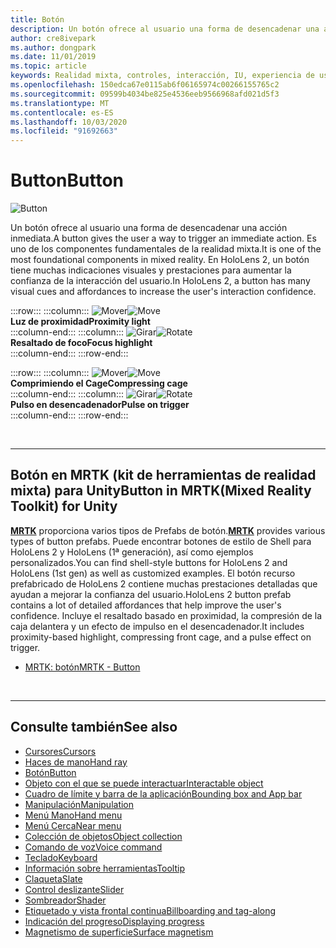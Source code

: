 ```yaml
---
title: Botón
description: Un botón ofrece al usuario una forma de desencadenar una acción inmediata. Es uno de los componentes fundamentales de la realidad mixta.
author: cre8ivepark
ms.author: dongpark
ms.date: 11/01/2019
ms.topic: article
keywords: Realidad mixta, controles, interacción, IU, experiencia de usuario
ms.openlocfilehash: 150edca67e0115ab6f06165974c00266155765c2
ms.sourcegitcommit: 09599b4034be825e4536eeb9566968afd021d5f3
ms.translationtype: MT
ms.contentlocale: es-ES
ms.lasthandoff: 10/03/2020
ms.locfileid: "91692663"
---
```

# <a name="button"></a><span data-ttu-id="2cfa8-105">Button</span><span class="sxs-lookup"><span data-stu-id="2cfa8-105">Button</span></span>

![Button](images/UX_Hero_Button.jpg)

<span data-ttu-id="2cfa8-107">Un botón ofrece al usuario una forma de desencadenar una acción inmediata.</span><span class="sxs-lookup"><span data-stu-id="2cfa8-107">A button gives the user a way to trigger an immediate action.</span></span> <span data-ttu-id="2cfa8-108">Es uno de los componentes fundamentales de la realidad mixta.</span><span class="sxs-lookup"><span data-stu-id="2cfa8-108">It is one of the most foundational components in mixed reality.</span></span> <span data-ttu-id="2cfa8-109">En HoloLens 2, un botón tiene muchas indicaciones visuales y prestaciones para aumentar la confianza de la interacción del usuario.</span><span class="sxs-lookup"><span data-stu-id="2cfa8-109">In HoloLens 2, a button has many visual cues and affordances to increase the user's interaction confidence.</span></span> 


:::row:::
    :::column:::
       <span data-ttu-id="2cfa8-110">![Mover](images/UX_Button_Affordance_ProximityLight.jpg)</span><span class="sxs-lookup"><span data-stu-id="2cfa8-110">![Move](images/UX_Button_Affordance_ProximityLight.jpg)</span></span><br>
       <span data-ttu-id="2cfa8-111">**Luz de proximidad**</span><span class="sxs-lookup"><span data-stu-id="2cfa8-111">**Proximity light**</span></span><br>
    :::column-end:::
    :::column:::
       <span data-ttu-id="2cfa8-112">![Girar](images/UX_Button_Affordance_FocusHighlight.jpg)</span><span class="sxs-lookup"><span data-stu-id="2cfa8-112">![Rotate](images/UX_Button_Affordance_FocusHighlight.jpg)</span></span><br>
        <span data-ttu-id="2cfa8-113">**Resaltado de foco**</span><span class="sxs-lookup"><span data-stu-id="2cfa8-113">**Focus highlight**</span></span><br>
    :::column-end:::
:::row-end:::

:::row:::
    :::column:::
       <span data-ttu-id="2cfa8-114">![Mover](images/UX_Button_Affordance_Compression.jpg)</span><span class="sxs-lookup"><span data-stu-id="2cfa8-114">![Move](images/UX_Button_Affordance_Compression.jpg)</span></span><br>
       <span data-ttu-id="2cfa8-115">**Comprimiendo el Cage**</span><span class="sxs-lookup"><span data-stu-id="2cfa8-115">**Compressing cage**</span></span><br>
    :::column-end:::
    :::column:::
       <span data-ttu-id="2cfa8-116">![Girar](images/UX_Button_Affordance_Pulse.jpg)</span><span class="sxs-lookup"><span data-stu-id="2cfa8-116">![Rotate](images/UX_Button_Affordance_Pulse.jpg)</span></span><br>
        <span data-ttu-id="2cfa8-117">**Pulso en desencadenador**</span><span class="sxs-lookup"><span data-stu-id="2cfa8-117">**Pulse on trigger**</span></span><br>
    :::column-end:::
:::row-end:::

<br>


---

## <a name="button-in-mrtkmixed-reality-toolkit-for-unity"></a><span data-ttu-id="2cfa8-118">Botón en MRTK (kit de herramientas de realidad mixta) para Unity</span><span class="sxs-lookup"><span data-stu-id="2cfa8-118">Button in MRTK(Mixed Reality Toolkit) for Unity</span></span>
<span data-ttu-id="2cfa8-119">**[MRTK](https://github.com/Microsoft/MixedRealityToolkit-Unity)** proporciona varios tipos de Prefabs de botón.</span><span class="sxs-lookup"><span data-stu-id="2cfa8-119">**[MRTK](https://github.com/Microsoft/MixedRealityToolkit-Unity)** provides various types of button prefabs.</span></span> <span data-ttu-id="2cfa8-120">Puede encontrar botones de estilo de Shell para HoloLens 2 y HoloLens (1ª generación), así como ejemplos personalizados.</span><span class="sxs-lookup"><span data-stu-id="2cfa8-120">You can find shell-style buttons for HoloLens 2 and HoloLens (1st gen) as well as customized examples.</span></span> <span data-ttu-id="2cfa8-121">El botón recurso prefabricado de HoloLens 2 contiene muchas prestaciones detalladas que ayudan a mejorar la confianza del usuario.</span><span class="sxs-lookup"><span data-stu-id="2cfa8-121">HoloLens 2 button prefab contains a lot of detailed affordances that help improve the user's confidence.</span></span> <span data-ttu-id="2cfa8-122">Incluye el resaltado basado en proximidad, la compresión de la caja delantera y un efecto de impulso en el desencadenador.</span><span class="sxs-lookup"><span data-stu-id="2cfa8-122">It includes proximity-based highlight, compressing front cage, and a pulse effect on trigger.</span></span>

* [<span data-ttu-id="2cfa8-123">MRTK: botón</span><span class="sxs-lookup"><span data-stu-id="2cfa8-123">MRTK - Button</span></span>](https://microsoft.github.io/MixedRealityToolkit-Unity/Documentation/README_Button.html)



<br>

---


## <a name="see-also"></a><span data-ttu-id="2cfa8-124">Consulte también</span><span class="sxs-lookup"><span data-stu-id="2cfa8-124">See also</span></span>

* [<span data-ttu-id="2cfa8-125">Cursores</span><span class="sxs-lookup"><span data-stu-id="2cfa8-125">Cursors</span></span>](cursors.md)
* [<span data-ttu-id="2cfa8-126">Haces de mano</span><span class="sxs-lookup"><span data-stu-id="2cfa8-126">Hand ray</span></span>](point-and-commit.md)
* [<span data-ttu-id="2cfa8-127">Botón</span><span class="sxs-lookup"><span data-stu-id="2cfa8-127">Button</span></span>](button.md)
* [<span data-ttu-id="2cfa8-128">Objeto con el que se puede interactuar</span><span class="sxs-lookup"><span data-stu-id="2cfa8-128">Interactable object</span></span>](interactable-object.md)
* [<span data-ttu-id="2cfa8-129">Cuadro de límite y barra de la aplicación</span><span class="sxs-lookup"><span data-stu-id="2cfa8-129">Bounding box and App bar</span></span>](app-bar-and-bounding-box.md)
* [<span data-ttu-id="2cfa8-130">Manipulación</span><span class="sxs-lookup"><span data-stu-id="2cfa8-130">Manipulation</span></span>](direct-manipulation.md)
* [<span data-ttu-id="2cfa8-131">Menú Mano</span><span class="sxs-lookup"><span data-stu-id="2cfa8-131">Hand menu</span></span>](hand-menu.md)
* [<span data-ttu-id="2cfa8-132">Menú Cerca</span><span class="sxs-lookup"><span data-stu-id="2cfa8-132">Near menu</span></span>](near-menu.md)
* [<span data-ttu-id="2cfa8-133">Colección de objetos</span><span class="sxs-lookup"><span data-stu-id="2cfa8-133">Object collection</span></span>](object-collection.md)
* [<span data-ttu-id="2cfa8-134">Comando de voz</span><span class="sxs-lookup"><span data-stu-id="2cfa8-134">Voice command</span></span>](voice-input.md)
* [<span data-ttu-id="2cfa8-135">Teclado</span><span class="sxs-lookup"><span data-stu-id="2cfa8-135">Keyboard</span></span>](keyboard.md)
* [<span data-ttu-id="2cfa8-136">Información sobre herramientas</span><span class="sxs-lookup"><span data-stu-id="2cfa8-136">Tooltip</span></span>](tooltip.md)
* [<span data-ttu-id="2cfa8-137">Claqueta</span><span class="sxs-lookup"><span data-stu-id="2cfa8-137">Slate</span></span>](slate.md)
* [<span data-ttu-id="2cfa8-138">Control deslizante</span><span class="sxs-lookup"><span data-stu-id="2cfa8-138">Slider</span></span>](slider.md)
* [<span data-ttu-id="2cfa8-139">Sombreador</span><span class="sxs-lookup"><span data-stu-id="2cfa8-139">Shader</span></span>](shader.md)
* [<span data-ttu-id="2cfa8-140">Etiquetado y vista frontal continua</span><span class="sxs-lookup"><span data-stu-id="2cfa8-140">Billboarding and tag-along</span></span>](billboarding-and-tag-along.md)
* [<span data-ttu-id="2cfa8-141">Indicación del progreso</span><span class="sxs-lookup"><span data-stu-id="2cfa8-141">Displaying progress</span></span>](progress.md)
* [<span data-ttu-id="2cfa8-142">Magnetismo de superficie</span><span class="sxs-lookup"><span data-stu-id="2cfa8-142">Surface magnetism</span></span>](surface-magnetism.md)
